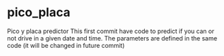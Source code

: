 # pico_placa
Pico y placa predictor
This first commit have code to predict if you can or not drive in a given date and time.
The parameters are defined in the same code (it will be changed in future commit)